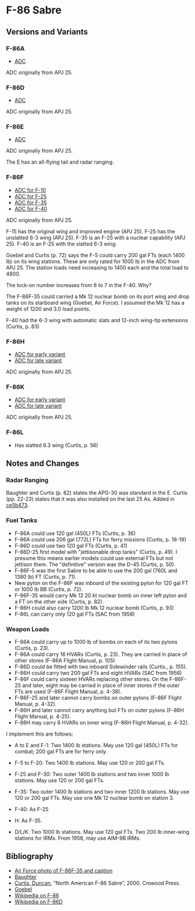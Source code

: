 # F-86 Sabre

## Versions and Variants

### F-86A

- [ADC](https://github.com/alanwatsonforster/apxo/blob/main/apxo/aircraftdata/F-86A.json)

ADC originally from APJ 25.

### F-86D

- [ADC](https://github.com/alanwatsonforster/apxo/blob/main/apxo/aircraftdata/F-86D.json)

ADC originally from APJ 25.

### F-86E

- [ADC](https://github.com/alanwatsonforster/apxo/blob/main/apxo/aircraftdata/F-86E.json)

ADC originally from APJ 25.

The E has an all-flying tail and radar ranging.

### F-86F

- [ADC for F-10](https://github.com/alanwatsonforster/apxo/blob/main/apxo/aircraftdata/F-86F-10.json)
- [ADC for F-25](https://github.com/alanwatsonforster/apxo/blob/main/apxo/aircraftdata/F-86F-25.json)
- [ADC for F-35](https://github.com/alanwatsonforster/apxo/blob/main/apxo/aircraftdata/F-86F-35.json)
- [ADC for F-40](https://github.com/alanwatsonforster/apxo/blob/main/apxo/aircraftdata/F-86F-40.json)

ADC originally from APJ 25.

F-15 has the original wing and improved engine (APJ 25). F-25 has the unslatted 6-3 wing (APJ 25). F-35 is an F-25 with a nuclear capability (APJ 25). F-40 is an F-25 with the slatted 6-3 wing.

Goebel and Curtis (p. 72) says the F-5 could carry 200 gal FTs (each 1400 lb) on its wing stations. These are only rated for 1000 lb in the ADC from APJ 25. The station loads need increasing to 1400 each and the total load to 4800.

The lock-on number increases from 6 to 7 in the F-40. Why?

The F-86F-35 could carried a Mk 12 nuclear bomb on its port wing and drop tanks on its starboard wing (Goebel, Air Force). I assumed the Mk 12 has a weight of 1200 and 3.0 load points.

F-40 had the 6-3 wing with automatic slats and 12-inch wing-tip extensions (Curtis, p. 83)

### F-86H

- [ADC for early variant](https://github.com/alanwatsonforster/apxo/blob/main/apxo/aircraftdata/F-86H%20(Early).json)
- [ADC for late variant](https://github.com/alanwatsonforster/apxo/blob/main/apxo/aircraftdata/F-86H%20(Late).json)

ADC originally from APJ 25.

### F-86K

- [ADC for early variant](https://github.com/alanwatsonforster/apxo/blob/main/apxo/aircraftdata/F-86K%20(Early).json)
- [ADC for late variant](https://github.com/alanwatsonforster/apxo/blob/main/apxo/aircraftdata/F-86K%20(Late).json)

ADC originally from APJ 25.

### F-86L

- Has slatted 6.3 wing (Curtis, p. 56)

## Notes and Changes

### Radar Ranging

Baughter and Curtis (p. 62) states the APG-30 was standard in the E. Curtis (pp. 22-23) states that it was also installed on the last 25 As. Added in [ce5b473](https://github.com/alanwatsonforster/apxo/commit/ce5b473f08b4a4c616437a8f971983efbad2f73e).

### Fuel Tanks

- F-86A could use 120 gal (450L) FTs (Curtis, p. 36)
- F-86A could use 206 gal (772L) FTs for ferry missions (Curtis, p. 18-19)
- F-86D could use two 120 gal FTs (Curtis, p. 41)
- F-86D-25 first model with "jettisonable drop tanks" (Curtis, p. 49). I presume this means earlier models could use external FTs but not jettison them. The "definitive" version was the D-45 (Curtis, p. 50).
- F-86F-5 was the first Sabre to be able to use the 200 gal (760L and 1380 lb) FT (Curtis, p. 71).
- New pylon on the F-86F was inboard of the existing pylon for 120 gal FT or 1000 lb BB (Curtis, p. 72).
- F-86F-35 would carry Mk 12 20 kt nuclear bomb on inner left pylon and a FT on the other side (Curtis, p. 82).
- F-86H could also carry 1200 lb Mk 12 nuclear bomb (Curtis, p. 93)
- F-86L can carry only 120 gal FTs (SAC from 1958)

### Weapon Loads

- F-86A could carry up to 1000 lb of bombs on each of its two pylons (Curtis, p. 23).
- F-86A could carry 16 HVARs (Curtis, p. 23). They are carried in place of other stores (F-86A Flight Manual, p. 105)
- F-86D could be fitted with two inboard Sidewinder rails (Curtis., p. 155).
- F-86H could carry two 200 gal FTs and eight HVARs (SAC from 1956)
- F-86F could carry sixteen HVARs replacing other stores. On the F-86F-25 and later, eight may be carried in place of inner stores if the outer FTs are used (F-86F Flight Manual, p. 4-38).
- F-86F-25 and later cannot carry bombs on outer pylons (F-86F Flight Manual, p. 4-32).
- F-86H and later cannot carry anything but FTs on outer pylons (F-86H Flight Manual, p. 4-25).
- F-86H may carry 8 HVARs on inner wing (F-86H Flight Manual, p. 4-32).

I implement this are follows:

- A to E and F-1: Two 1400 lb stations. May use 120 gal (450L) FTs for combat; 200 gal FTs are for ferry only.
- F-5 to F-20: Two 1400 lb stations. May use 120 or 200 gal FTs.
- F-25 and F-30: Two outer 1400 lb stations and two inner 1000 lb stations. May use 120 or 200 gal FTs.
- F-35: Two outer 1400 lb stations and two inner 1200 lb stations. May use 120 or 200 gal FTs. May use one Mk 12 nuclear bomb on station 3.
- F-40: As F-25
- H: As F-35.

- D/L/K: Two 1000 lb stations. May use 120 gal FTs. Two 200 lb inner-wing stations for IRMs. From 1958, may use AIM-9B IRMs.

## Bibliography

- [Air Force photo of F-86F-35 and caption](https://www.af.mil/News/Photos.aspx?igphoto=2000593829)
- [Baughter](http://www.joebaugher.com/usaf_fighters/p86.html)
- [Curtis, Duncan](https://www.amazon.com/North-American-Sabre-Crowood-Aviation/dp/1861263589), “North American F-86 Sabre”, 2000, Crowood Press.
- [Goebel](http://airvectors.net/avf86.html)
- [Wikipedia on F-86](https://en.wikipedia.org/wiki/North_American_F-86_Sabre)
- [Wikipedia on F-86D](https://en.wikipedia.org/wiki/North_American_F-86D_Sabre)



